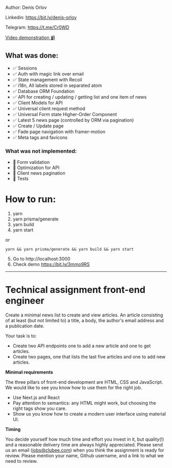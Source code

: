 Author: Denis Orlov

Linkedin: https://bit.ly/denis-orlov

Telegram: https://t.me/Cr0WD

[Video demonstration 📹](https://bit.ly/3mmo9RS) 

## What was done:
- ✅ Sessions
- ✅ Auth with magic link over email
- ✅ State management with Recoil
- ✅ i18n, All labels stored in separated atom
- ✅ Database ORM Foundation
- ✅ API for creating / updating / getting list and one item of news
- ✅ Client Models for API
- ✅ Universal client request method
- ✅ Universal Form state Higher-Order Component
- ✅ Latest 5 news page (controlled by ORM via pagination)
- ✅ Create / Update page
- ✅ Fade page navigation with framer-motion
- ✅ Meta tags and favicons


### What was not implemented:
- 🔻 Form validation
- 🔻 Optimization for API
- 🔻 Client news pagination
- 🔻 Tests

# How to run:
1. yarn
2. yarn prisma/generate
3. yarn build
4. yarn start

or 
```shell
yarn && yarn prisma/generate && yarn build && yarn start
```

5. Go to http://localhost:3000
6. Check demo https://bit.ly/3mmo9RS


---

# Technical assignment front-end engineer
Create a minimal news list to create and view articles. An article consisting of at least (but not limited to) a title, a body, the author's email address and a publication date.

Your task is to:

* Create two API endpoints one to add a new article and one to get articles.
* Create two pages, one that lists the last five articles and one to add new articles.

**Minimal requirements**

The three pillars of front-end development are HTML, CSS and JavaScript. We would like to see you know how to use them for the right job.
* Use Next.js and React
* Pay attention to semantics: any HTML might work, but choosing the right tags show you care.
* Show us you know how to create a modern user interface using material UI.

**Timing**

You decide yourself how much time and effort you invest in it, but quality(!) and a reasonable delivery time are always highly appreciated.
Please send us an email (jobs@clubee.com) when you think the assignment is ready for review. Please mention your name, Github username, and a link to what we need to review.
